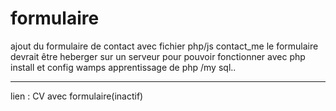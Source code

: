 # formulaire

ajout du formulaire de contact avec fichier php/js contact_me
le formulaire  devrait être heberger sur un serveur pour pouvoir fonctionner avec php
install et config wamps
apprentissage de php /my sql..

***
lien :
<a hrefl="https://htmlpreview.github.io/?https://github.com/Monobaffe/formulaire/blob/master/cv/index.html" traget="blank">CV avec formulaire(inactif)</a>
